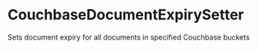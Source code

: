 # CouchbaseDocumentExpirySetter
Sets document expiry for all documents in specified Couchbase buckets
